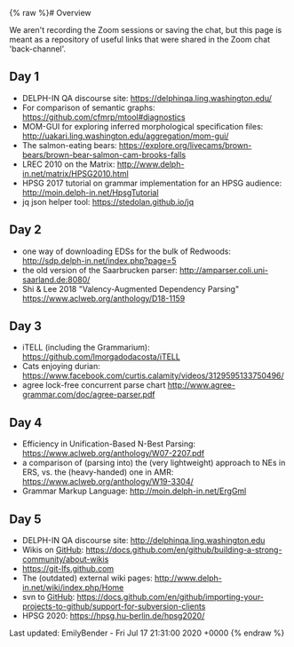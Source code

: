 {% raw %}# Overview

We aren't recording the Zoom sessions or saving the chat, but this page
is meant as a repository of useful links that were shared in the Zoom
chat 'back-channel'.

## Day 1

- DELPH-IN QA discourse site: <https://delphinqa.ling.washington.edu/>
- For comparison of semantic graphs:
<https://github.com/cfmrp/mtool#diagnostics>
- MOM-GUI for exploring inferred morphological specification files:
<http://uakari.ling.washington.edu/aggregation/mom-gui/>
- The salmon-eating bears:
<https://explore.org/livecams/brown-bears/brown-bear-salmon-cam-brooks-falls>
- LREC 2010 on the Matrix:
<http://www.delph-in.net/matrix/HPSG2010.html>
- HPSG 2017 tutorial on grammar implementation for an HPSG audience:
<http://moin.delph-in.net/HpsgTutorial>
- jq json helper tool: <https://stedolan.github.io/jq>

## Day 2

- one way of downloading EDSs for the bulk of Redwoods:
<http://sdp.delph-in.net/index.php?page=5>
- the old version of the Saarbrucken parser:
<http://amparser.coli.uni-saarland.de:8080/>
- Shi & Lee 2018 "Valency-Augmented Dependency Parsing"
<https://www.aclweb.org/anthology/D18-1159>

## Day 3

- iTELL (including the Grammarium):
<https://github.com/lmorgadodacosta/iTELL>
- Cats enjoying durian:
<https://www.facebook.com/curtis.calamity/videos/3129595133750496/>
- agree lock-free concurrent parse chart
<http://www.agree-grammar.com/doc/agree-parser.pdf>

## Day 4

- Efficiency in Unification-Based N-Best Parsing:
<https://www.aclweb.org/anthology/W07-2207.pdf>
- a comparison of (parsing into) the (very lightweight) approach to
NEs in ERS, vs. the (heavy-handed) one in AMR:
<https://www.aclweb.org/anthology/W19-3304/>
- Grammar Markup Language: <http://moin.delph-in.net/ErgGml>

## Day 5

- DELPH-IN QA discourse site: <http://delphinqa.ling.washington.edu>
- Wikis on [GitHub](/GitHub):
<https://docs.github.com/en/github/building-a-strong-community/about-wikis>
- <https://git-lfs.github.com>
- The (outdated) external wiki pages:
<http://www.delph-in.net/wiki/index.php/Home>
- svn to [GitHub](/GitHub):
<https://docs.github.com/en/github/importing-your-projects-to-github/support-for-subversion-clients>
- HPSG 2020: <https://hpsg.hu-berlin.de/hpsg2020/>

Last updated: EmilyBender - Fri Jul 17 21:31:00 2020 +0000
{% endraw %}